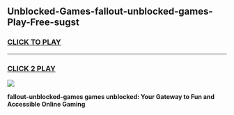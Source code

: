 
## Unblocked-Games-fallout-unblocked-games-Play-Free-sugst
<h3>
<a href="https://premium76.site?title=fallout-unblocked-games&ref=23A">CLICK TO PLAY</a></h3>
<hr>

<h3>
<a href="https://premium76.site?title=fallout-unblocked-games&ref=23A">CLICK 2 PLAY</a>
  
</h3>

<a href="https://premium76.site?title=fallout-unblocked-games&ref=23A"><img src="https://clearcache.store/games.png"></a>


**fallout-unblocked-games games unblocked: Your Gateway to Fun and Accessible Online Gaming**
